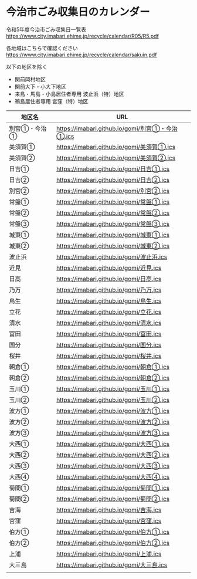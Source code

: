 # 今治市ごみ収集日のカレンダー

令和5年度今治市ごみ収集日一覧表
https://www.city.imabari.ehime.jp/recycle/calendar/R05/R5.pdf

各地域はこちらで確認ください
https://www.city.imabari.ehime.jp/recycle/calendar/sakuin.pdf

以下の地区を除く

+ 関前岡村地区
+ 関前大下・小大下地区
+ 来島・馬島・小島居住者専用 波止浜（特）地区
+ 鵜島居住者専用 宮窪（特）地区

| 地区名         | URL                                               | 
| -------------- | ------------------------------------------------- | 
| 別宮①・今治① | https://imabari.github.io/gomi/別宮①・今治①.ics | 
| 美須賀①       | https://imabari.github.io/gomi/美須賀①.ics       | 
| 美須賀②       | https://imabari.github.io/gomi/美須賀②.ics       | 
| 日吉①         | https://imabari.github.io/gomi/日吉①.ics         | 
| 日吉②         | https://imabari.github.io/gomi/日吉②.ics         | 
| 別宮②         | https://imabari.github.io/gomi/別宮②.ics         | 
| 常盤①         | https://imabari.github.io/gomi/常盤①.ics         | 
| 常盤②         | https://imabari.github.io/gomi/常盤②.ics         | 
| 常盤③         | https://imabari.github.io/gomi/常盤③.ics         | 
| 城東①         | https://imabari.github.io/gomi/城東①.ics         | 
| 城東②         | https://imabari.github.io/gomi/城東②.ics         | 
| 波止浜         | https://imabari.github.io/gomi/波止浜.ics         | 
| 近見           | https://imabari.github.io/gomi/近見.ics           | 
| 日高           | https://imabari.github.io/gomi/日高.ics           | 
| 乃万           | https://imabari.github.io/gomi/乃万.ics           | 
| 鳥生           | https://imabari.github.io/gomi/鳥生.ics           | 
| 立花           | https://imabari.github.io/gomi/立花.ics           | 
| 清水           | https://imabari.github.io/gomi/清水.ics           | 
| 富田           | https://imabari.github.io/gomi/富田.ics           | 
| 国分           | https://imabari.github.io/gomi/国分.ics           | 
| 桜井           | https://imabari.github.io/gomi/桜井.ics           | 
| 朝倉①         | https://imabari.github.io/gomi/朝倉①.ics         | 
| 朝倉②         | https://imabari.github.io/gomi/朝倉②.ics         | 
| 玉川①         | https://imabari.github.io/gomi/玉川①.ics         | 
| 玉川②         | https://imabari.github.io/gomi/玉川②.ics         | 
| 波方①         | https://imabari.github.io/gomi/波方①.ics         | 
| 波方②         | https://imabari.github.io/gomi/波方②.ics         | 
| 波方③         | https://imabari.github.io/gomi/波方③.ics         | 
| 大西①         | https://imabari.github.io/gomi/大西①.ics         | 
| 大西②         | https://imabari.github.io/gomi/大西②.ics         | 
| 大西③         | https://imabari.github.io/gomi/大西③.ics         | 
| 大西④         | https://imabari.github.io/gomi/大西④.ics         | 
| 菊間①         | https://imabari.github.io/gomi/菊間①.ics         | 
| 菊間②         | https://imabari.github.io/gomi/菊間②.ics         | 
| 吉海           | https://imabari.github.io/gomi/吉海.ics           | 
| 宮窪           | https://imabari.github.io/gomi/宮窪.ics           | 
| 伯方①         | https://imabari.github.io/gomi/伯方①.ics         | 
| 伯方②         | https://imabari.github.io/gomi/伯方②.ics         | 
| 上浦           | https://imabari.github.io/gomi/上浦.ics           | 
| 大三島         | https://imabari.github.io/gomi/大三島.ics         | 
|                | 

